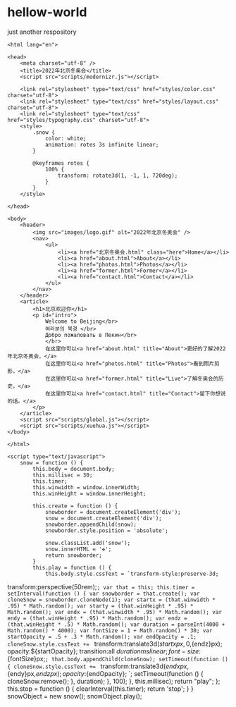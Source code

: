 # hellow-world
just another respository
<!DCOTYPE html>
    <html lang="en">

    <head>
        <meta charset="utf-8" />
        <title>2022年北京冬奥会</title>
        <script src="scripts/modernizr.js"></script>

        <link rel="stylesheet" type="text/css" href="styles/color.css" charset="utf-8">
        <link rel="stylesheet" type="text/css" href="styles/layout.css" charset="utf-8">
        <link rel="stylesheet" type="text/css" href="styles/typography.css" charset="utf-8">
        <style>
            .snow {
                color: white;
                animation: rotes 3s infinite linear;
            }

            @keyframes rotes {
                100% {
                    transform: rotate3d(1, -1, 1, 720deg);
                }
            }
        </style>

    </head>

    <body>
        <header>
            <img src="images/logo.gif" alt="2022年北京冬奥会" />
            <nav>
                <ul>
                    <li><a href="北京冬奥会.html" class="here">Home</a></li>
                    <li><a href="about.html">About</a></li>
                    <li><a href="photos.html">Photos</a></li>
                    <li><a href="former.html">Former</a></li>
                    <li><a href="contact.html">Contact</a></li>
                </ul>
            </nav>
        </header>
        <article>
            <h1>北京欢迎你</h1>
            <p id="intro">
                Welcome to Beijing</br>
                여러분의 북경 </br>
                Добро пожаловать в Пекин</br>
                </br>
                在这里你可以<a href="about.html" title="About">更好的了解2022年北京冬奥会，</a>
                在这里你可以<a href="photos.html" title="Photos">看到照片剪影，</a>
                在这里你可以<a href="former.html" title="Live">了解冬奥会的历史，</a>
                在这里你可以<a href="contact.html" title="Contact">留下你想说的话。</a>
            </p>
        </article>
        <script src="scripts/global.js"></script>
        <script src="scripts/xuehua.js"></script>
    </body>

    </html>

    <script type="text/javascript">
        snow = function () {
            this.body = document.body;
            this.millisec = 30;
            this.timer;
            this.winwidth = window.innerWidth;
            this.winHeight = window.innerHeight;

            this.create = function () {
                snowborder = document.createElement('div');
                snow = document.createElement('div');
                snowborder.appendChild(snow);
                snowborder.style.position = 'absolute';

                snow.classList.add('snow');
                snow.innerHTML = '❉';
                return snowborder;
            }
            this.play = function () {
                this.body.style.cssText = `transform-style:preserve-3d;
transform:perspective(50rem);`;
                var that = this;
                this.timer = setInterval(function () {
                    var snowborder = that.create();
                    var cloneSnow = snowborder.cloneNode(1);
                    var startx = (that.winwidth * .95) * Math.random();
                    var starty = (that.winHeight * .95) * Math.random();
                    var endx = (that.winwidth * .95) * Math.random();
                    var endy = (that.winHeight * .95) * Math.random();
                    var endz = (that.winHeight * .5) * Math.random();
                    var duration = parseInt(4000 + Math.random() * 4000);
                    var fontSize = 1 + Math.random() * 30;
                    var startOpacity = .5 + .3 * Math.random();
                    var endOpacity = .1;
                    cloneSnow.style.cssText += `
transform:translate3d(${startx}px,0,${endz}px);
opacity:${startOpacity};
transition:all ${duration}ms linear;
font-size:${fontSize}px;`;
                    that.body.appendChild(cloneSnow);
                    setTimeout(function () {
                        cloneSnow.style.cssText += `
transform:translate3d(${endx}px,${endy}px,${endz}px);
opacity:${endOpacity};
`;
                        setTimeout(function () {
                            cloneSnow.remove();
                        }, duration);
                    }, 100);
                }, this.millisec);
                return "play";
            };
            this.stop = function () {
                clearInterval(this.timer);
                return 'stop';
            }
        }
        snowObject = new snow();
        snowObject.play(); 
    </script>
